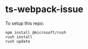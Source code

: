 # ts-webpack-issue

To setup this repo:

```
npm install @microsoft/rush
rush install
rush update
```


